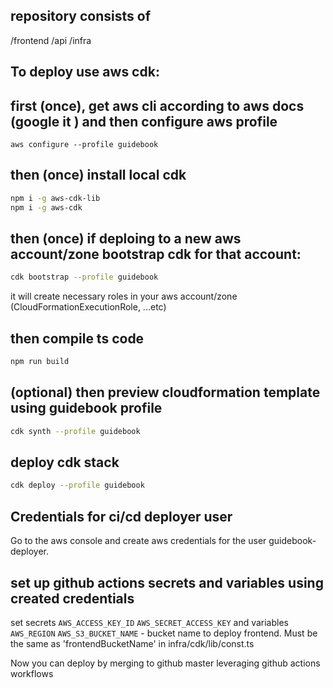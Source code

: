 ## repository consists of
/frontend
/api
/infra

## To deploy use aws cdk: 

## first (once), get aws cli according to aws docs (google it ) and then configure aws profile
```shell
aws configure --profile guidebook
```

## then (once) install local cdk
```bash
npm i -g aws-cdk-lib
npm i -g aws-cdk 
```

## then (once)  if deploing to a new aws account/zone bootstrap cdk for that account:
```bash
cdk bootstrap --profile guidebook
```
it will create necessary roles in your aws account/zone  (CloudFormationExecutionRole, ...etc)

## then compile ts code
```bash
npm run build
```

## (optional) then preview cloudformation template using  guidebook profile
```bash
cdk synth --profile guidebook
```

## deploy cdk stack
```bash
cdk deploy --profile guidebook
```

## Credentials for ci/cd deployer user

Go to the aws console and create aws credentials for the user guidebook-deployer.

## set up github actions secrets and variables using created credentials
set secrets
`AWS_ACCESS_KEY_ID`
`AWS_SECRET_ACCESS_KEY`
and variables
`AWS_REGION`
`AWS_S3_BUCKET_NAME` - bucket name to deploy frontend. Must be the same as 'frontendBucketName' in infra/cdk/lib/const.ts 

Now you can deploy by merging to github master leveraging github actions workflows

<!--
## Outdated - How to make a new deployment using only cloudformation
<!-- ## first, get aws cli and configure aws profile
```shell
aws configure --profile guidebook
```

## then create cloudformation stack
```shell
./infra/cloudformation/deploy-runner.sh update <cloud-formation-stack-name>
``` -->
